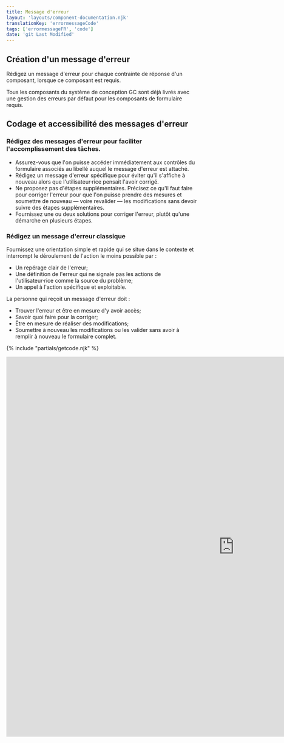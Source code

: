 ```yaml
---
title: Message d'erreur
layout: 'layouts/component-documentation.njk'
translationKey: 'errormessageCode'
tags: ['errormessageFR', 'code']
date: 'git Last Modified'
---
```


## Création d'un message d'erreur

Rédigez un message d'erreur pour chaque contrainte de réponse d'un composant, lorsque ce composant est requis.

Tous les composants du système de conception GC sont déjà livrés avec une gestion des erreurs par défaut pour les composants de formulaire requis.

## Codage et accessibilité des messages d'erreur

### Rédigez des messages d'erreur pour faciliter l'accomplissement des tâches.

- Assurez-vous que l'on puisse accéder immédiatement aux contrôles du formulaire associés au libellé auquel le message d'erreur est attaché.
- Rédigez un message d'erreur spécifique pour éviter qu'il s'affiche à nouveau alors que l'utilisateur·rice pensait l'avoir corrigé.
- Ne proposez pas d'étapes supplémentaires. Précisez ce qu'il faut faire pour corriger l'erreur pour que l'on puisse prendre des mesures et soumettre de nouveau — voire revalider — les modifications sans devoir suivre des étapes supplémentaires.
- Fournissez une ou deux solutions pour corriger l'erreur, plutôt qu'une démarche en plusieurs étapes.

### Rédigez un message d'erreur classique

Fournissez une orientation simple et rapide qui se situe dans le contexte et interrompt le déroulement de l'action le moins possible par :

- Un repérage clair de l'erreur;
- Une définition de l'erreur qui ne signale pas les actions de l'utilisateur·rice comme la source du problème;
- Un appel à l'action spécifique et exploitable.

La personne qui reçoit un message d'erreur doit :

- Trouver l'erreur et être en mesure d'y avoir accès;
- Savoir quoi faire pour la corriger;
- Être en mesure de réaliser des modifications;
- Soumettre à nouveau les modifications ou les valider sans avoir à remplir à nouveau le formulaire complet.

{% include "partials/getcode.njk" %}

<iframe
  title="Survol des propriétés et des évènements relatifs à gcds-error-message."
  src="https://cds-snc.github.io/gcds-components/iframe.html?viewMode=docs&demo=true&singleStory=true&id=components-error-message--events-properties"
  width="1200"
  height="1000"
  style="display: block; margin: 0 auto;"
  frameBorder="0"
  allow="clipboard-write"
></iframe>
